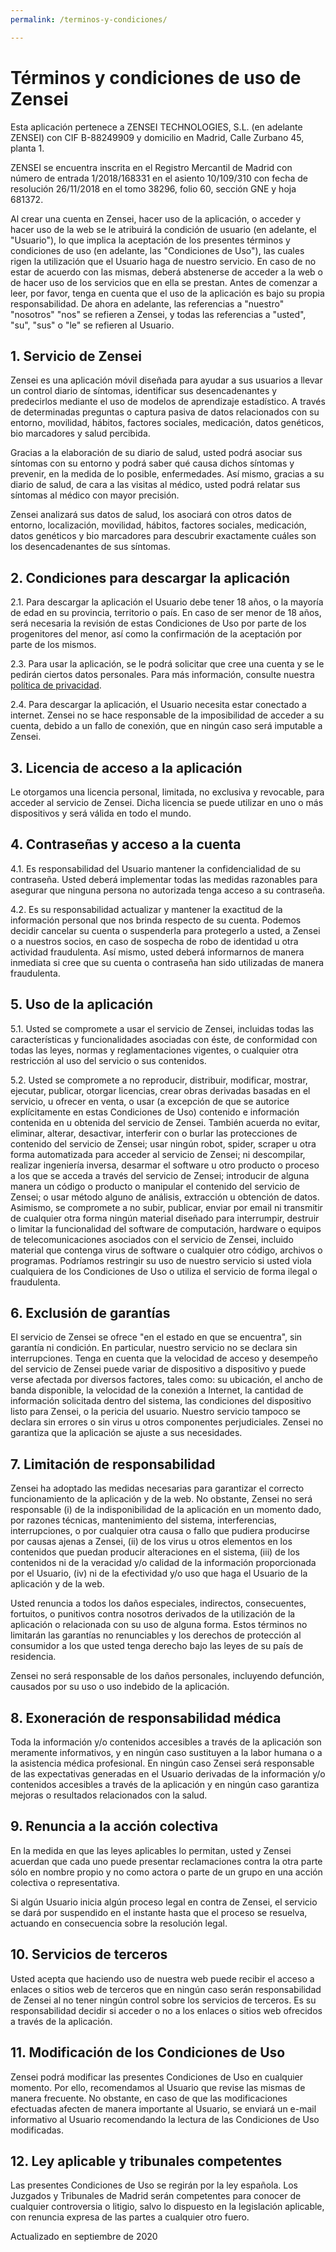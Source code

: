 ```yaml
---
permalink: /terminos-y-condiciones/

---
```


# Términos y condiciones de uso de Zensei

Esta aplicación pertenece a ZENSEI TECHNOLOGIES, S.L. (en adelante
ZENSEI) con CIF B-88249909 y domicilio en Madrid, Calle Zurbano 45,
planta 1.

ZENSEI se encuentra inscrita en el Registro Mercantil de Madrid
con número de entrada 1/2018/168331 en el asiento 10/109/310 con fecha de
resolución 26/11/2018 en el tomo 38296, folio 60, sección GNE y hoja 681372.

Al crear una cuenta en Zensei, hacer uso de la aplicación, o acceder y
hacer uso de la web se le atribuirá la condición de usuario (en
adelante, el "Usuario"), lo que implica la aceptación de los presentes
términos y condiciones de uso (en adelante, las "Condiciones de Uso"),
las cuales rigen la utilización que el Usuario haga de nuestro servicio.
En caso de no estar de acuerdo con las mismas, deberá abstenerse de
acceder a la web o de hacer uso de los servicios que en ella se prestan.
Antes de comenzar a leer, por favor, tenga en cuenta que el uso de la
aplicación es bajo su propia responsabilidad. De ahora en adelante, las
referencias a "nuestro" "nosotros" "nos" se refieren a Zensei, y todas
las referencias a "usted", "su", "sus" o "le" se refieren al Usuario.

## 1. Servicio de Zensei

Zensei es una aplicación móvil diseñada para ayudar a sus usuarios a
llevar un control diario de síntomas, identificar sus desencadenantes y
predecirlos mediante el uso de modelos de aprendizaje estadístico. A
través de determinadas preguntas o captura pasiva de datos relacionados
con su entorno, movilidad, hábitos, factores sociales, medicación, datos
genéticos, bio marcadores y salud percibida.

Gracias a la elaboración de su diario de salud, usted podrá asociar sus
síntomas con su entorno y podrá saber qué causa dichos síntomas y
prevenir, en la medida de lo posible, enfermedades. Así mismo, gracias a
su diario de salud, de cara a las visitas al médico, usted podrá relatar
sus síntomas al médico con mayor precisión.

Zensei analizará sus datos de salud, los asociará con otros datos de
entorno, localización, movilidad, hábitos, factores sociales,
medicación, datos genéticos y bio marcadores para descubrir exactamente
cuáles son los desencadenantes de sus síntomas.

## 2. Condiciones para descargar la aplicación

2.1. Para descargar la aplicación el Usuario debe tener 18 años, o la
mayoría de edad en su provincia, territorio o país. En caso de ser menor
de 18 años, será necesaria la revisión de estas Condiciones de Uso por
parte de los progenitores del menor, así como la confirmación de la
aceptación por parte de los mismos.

2.3. Para usar la aplicación, se le podrá solicitar que cree una cuenta
y se le pedirán ciertos datos personales. Para más información, consulte
nuestra [política de privacidad](../politica-privacidad/).

2.4. Para descargar la aplicación, el Usuario necesita estar conectado a
internet. Zensei no se hace responsable de la imposibilidad de acceder a
su cuenta, debido a un fallo de conexión, que en ningún caso será
imputable a Zensei.

## 3. Licencia de acceso a la aplicación

Le otorgamos una licencia personal, limitada, no exclusiva y revocable,
para acceder al servicio de Zensei. Dicha licencia se puede utilizar en
uno o más dispositivos y será válida en todo el mundo.

## 4. Contraseñas y acceso a la cuenta

4.1. Es responsabilidad del Usuario mantener la confidencialidad de su
contraseña. Usted deberá implementar todas las medidas razonables para
asegurar que ninguna persona no autorizada tenga acceso a su contraseña.

4.2. Es su responsabilidad actualizar y mantener la exactitud de la
información personal que nos brinda respecto de su cuenta. Podemos
decidir cancelar su cuenta o suspenderla para protegerlo a usted, a
Zensei o a nuestros socios, en caso de sospecha de robo de identidad u
otra actividad fraudulenta. Así mismo, usted deberá informarnos de
manera inmediata si cree que su cuenta o contraseña han sido utilizadas
de manera fraudulenta.

## 5. Uso de la aplicación

5.1. Usted se compromete a usar el servicio de Zensei, incluidas todas
las características y funcionalidades asociadas con éste, de conformidad
con todas las leyes, normas y reglamentaciones vigentes, o cualquier
otra restricción al uso del servicio o sus contenidos.

5.2. Usted se compromete a no reproducir, distribuir, modificar,
mostrar, ejecutar, publicar, otorgar licencias, crear obras derivadas
basadas en el servicio, u ofrecer en venta, o usar (a excepción de que
se autorice explícitamente en estas Condiciones de Uso) contenido e
información contenida en u obtenida del servicio de Zensei. También
acuerda no evitar, eliminar, alterar, desactivar, interferir con o
burlar las protecciones de contenido del servicio de Zensei; usar ningún
robot, spider, scraper u otra forma automatizada para acceder al
servicio de Zensei; ni descompilar, realizar ingeniería inversa,
desarmar el software u otro producto o proceso a los que se acceda a
través del servicio de Zensei; introducir de alguna manera un código o
producto o manipular el contenido del servicio de Zensei; o usar método
alguno de análisis, extracción u obtención de datos. Asimismo, se
compromete a no subir, publicar, enviar por email ni transmitir de
cualquier otra forma ningún material diseñado para interrumpir, destruir
o limitar la funcionalidad del software de computación, hardware o
equipos de telecomunicaciones asociados con el servicio de Zensei,
incluido material que contenga virus de software o cualquier otro
código, archivos o programas. Podríamos restringir su uso de nuestro
servicio si usted viola cualquiera de los Condiciones de Uso o utiliza
el servicio de forma ilegal o fraudulenta.

## 6. Exclusión de garantías

El servicio de Zensei se ofrece "en el estado en que se encuentra",
sin garantía ni condición. En particular, nuestro servicio no se declara
sin interrupciones. Tenga en cuenta que la velocidad de acceso y
desempeño del servicio de Zensei puede variar de dispositivo a
dispositivo y puede verse afectada por diversos factores, tales como: su
ubicación, el ancho de banda disponible, la velocidad de la conexión a
Internet, la cantidad de información solicitada dentro del sistema, las
condiciones del dispositivo listo para Zensei, o la pericia del usuario.
Nuestro servicio tampoco se declara sin errores o sin virus u otros
componentes perjudiciales. Zensei no garantiza que la aplicación se
ajuste a sus necesidades.

## 7. Limitación de responsabilidad

Zensei ha adoptado las medidas necesarias para garantizar el correcto
funcionamiento de la aplicación y de la web. No obstante, Zensei no será
responsable (i) de la indisponibilidad de la aplicación en un momento
dado, por razones técnicas, mantenimiento del sistema, interferencias,
interrupciones, o por cualquier otra causa o fallo que pudiera
producirse por causas ajenas a Zensei, (ii) de los virus u otros
elementos en los contenidos que puedan producir alteraciones en el
sistema, (iii) de los contenidos ni de la veracidad y/o calidad de la
información proporcionada por el Usuario, (iv) ni de la efectividad y/o
uso que haga el Usuario de la aplicación y de la web.

Usted renuncia a todos los daños especiales, indirectos, consecuentes,
fortuitos, o punitivos contra nosotros derivados de la utilización de la
aplicación o relacionada con su uso de alguna forma. Estos términos no
limitarán las garantías no renunciables y los derechos de protección al
consumidor a los que usted tenga derecho bajo las leyes de su país de
residencia.

Zensei no será responsable de los daños personales, incluyendo
defunción, causados por su uso o uso indebido de la aplicación.

## 8. Exoneración de responsabilidad médica

Toda la información y/o contenidos accesibles a través de la aplicación
son meramente informativos, y en ningún caso sustituyen a la labor
humana o a la asistencia médica profesional. En ningún caso Zensei será
responsable de las expectativas generadas en el Usuario derivadas de la
información y/o contenidos accesibles a través de la aplicación y en
ningún caso garantiza mejoras o resultados relacionados con la salud.

## 9. Renuncia a la acción colectiva

En la medida en que las leyes aplicables lo permitan, usted y Zensei
acuerdan que cada uno puede presentar reclamaciones contra la otra parte
sólo en nombre propio y no como actora o parte de un grupo en una acción
colectiva o representativa.

Si algún Usuario inicia algún proceso legal en contra de Zensei, el
servicio se dará por suspendido en el instante hasta que el proceso se
resuelva, actuando en consecuencia sobre la resolución legal.

## 10. Servicios de terceros

Usted acepta que haciendo uso de nuestra web puede recibir el acceso a
enlaces o sitios web de terceros que en ningún caso serán
responsabilidad de Zensei al no tener ningún control sobre los servicios
de terceros. Es su responsabilidad decidir si acceder o no a los enlaces
o sitios web ofrecidos a través de la aplicación.

## 11. Modificación de los Condiciones de Uso

Zensei podrá modificar las presentes Condiciones de Uso en cualquier
momento. Por ello, recomendamos al Usuario que revise las mismas de
manera frecuente. No obstante, en caso de que las modificaciones
efectuadas afecten de manera importante al Usuario, se enviará un e-mail
informativo al Usuario recomendando la lectura de las Condiciones de Uso
modificadas.

## 12. Ley aplicable y tribunales competentes

Las presentes Condiciones de Uso se regirán por la ley española. Los
Juzgados y Tribunales de Madrid serán competentes para conocer de
cualquier controversia o litigio, salvo lo dispuesto en la legislación
aplicable, con renuncia expresa de las partes a cualquier otro fuero.

Actualizado en septiembre de 2020
